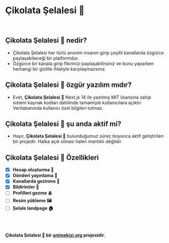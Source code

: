 # **Çikolata Şelalesi 🍫**
<br/>

## **Çikolata Şelalesi 🍫 nedir?**
- Çikolata Şelalesi her türlü anonim insanın girip çeşitli kanallarda özgürce paylaşabileceği bir platformdur.
- Özgürce bir kanala girip fikirinizi paylaşabilirsiniz ve bunu yaparken herhangi bir gizlilik ihlaliyle karşılaşmazsınız.

## **Çikolata Şelalesi 🍫 özgür yazılım mıdır?**
- Evet, **Çikolata Şelalesi 🍫** Next.js 14 ile yazılmış MIT lisansına sahip sistem kaynak kodları dahilinde tamamiyle kullanıcılara açıktır. Veritabanında kullanıcı özel bilgileri tutmaz.

## **Çikolata Şelalesi 🍫 şu anda aktif mi?**
- Hayır, **Çikolata Şelalesi 🍫** bulunduğumuz süreç boyunca aktif geliştirilen bir projedir. Halka açık olması halen mantıklı değildir.

## **Çikolata Şelalesi 🍫 Özellikleri**
- [x] **Hesap oluşturma 👤**
- [x] **Gönderi yayınlama 📃**
- [x] **Kanallarda gezinme 🐧**
- [x] **Bildirimler 📰**
- [ ] **Profilleri gezme 🫂** 
- [ ] **Resim yükleme 🖼️** 
- [ ] **Şelale landpage 🏠** 
<br/>
<br/>

**Çikolata Şelalesi 🍫 bir <a href="https://animekizi.org">animekizi.org</a> projesidir.**